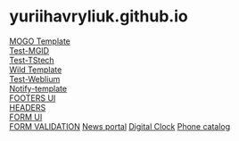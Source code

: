 # yuriihavryliuk.github.io
<a href="https://mateacademy-fe-study.github.io/mogo-nov-team-1/src/">MOGO Template<a/><br>
<a href="https://yuriihavryliuk.github.io/test-mgid/docs">Test-MGID</a><br>
  <a href="https://yuriihavryliuk.github.io/test-TStech/docs/">Test-TStech</a><br>
<a href="https://yuriihavryliuk.github.io/wild_template/src/">Wild Template<a/><br>
  <a href="https://yuriihavryliuk.github.io/shedule/docs">Test-Weblium</a><br>
  <a href="https://yuriihavryliuk.github.io/notify-template/src/">Notify-template</a><br>
<a href="https://yuriihavryliuk.github.io/footers/dist">FOOTERS UI</a><br>
<a href="https://yuriihavryliuk.github.io/headers-nov-team/docs">HEADERS</a><br>
<a href="https://yuriihavryliuk.github.io/form_ui/dist/">FORM UI</a><br>
<a href="https://yuriihavryliuk.github.io/form-validation/docs/">FORM VALIDATION<a/>
<a href="https://yuriihavryliuk.github.io/news-portal/build/index.html">News portal<a/>
 <a href="https://yuriihavryliuk.github.io/webpackReact/dist/">Digital Clock<a/>
    <a href="https://yuriihavryliuk.github.io/phone-catalog/">Phone catalog<a/>
  





